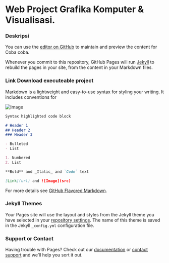 # Web Project Grafika Komputer & Visualisasi.

### Deskripsi

You can use the [editor on GitHub](https://github.com/aryasa1/grafkom.io/edit/master/README.md) to maintain and preview the content for Coba coba.

Whenever you commit to this repository, GitHub Pages will run [Jekyll](https://jekyllrb.com/) to rebuild the pages in your site, from the content in your Markdown files.

### Link Download executeable project

Markdown is a lightweight and easy-to-use syntax for styling your writing. It includes conventions for

![Image](https://www.youtube.com/watch?v=4PWUhOvMHso)

```markdown
Syntax highlighted code block

# Header 1
## Header 2
### Header 3

- Bulleted
- List

1. Numbered
2. List

**Bold** and _Italic_ and `Code` text

[Link](url) and ![Image](src)
```

For more details see [GitHub Flavored Markdown](https://guides.github.com/features/mastering-markdown/).

### Jekyll Themes

Your Pages site will use the layout and styles from the Jekyll theme you have selected in your [repository settings](https://github.com/aryasa1/grafkom.io/settings). The name of this theme is saved in the Jekyll `_config.yml` configuration file.

### Support or Contact

Having trouble with Pages? Check out our [documentation](https://help.github.com/categories/github-pages-basics/) or [contact support](https://github.com/contact) and we’ll help you sort it out.
